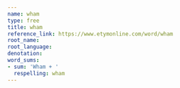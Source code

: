 ```yaml
---
name: wham
type: free
title: wham
reference_link: https://www.etymonline.com/word/wham
root_name: 
root_language: 
denotation: 
word_sums:
- sum: 'Wham + '
  respelling: wham
---
```

